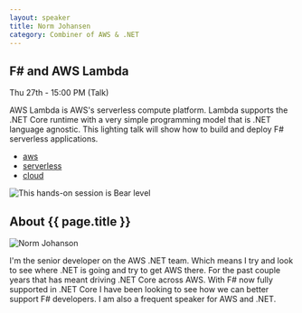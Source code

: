 ```yaml
---
layout: speaker
title: Norm Johansen
category: Combiner of AWS & .NET
---
```


<div class="row">
    <div class="col-md-6">
        <div class="speaker-talk">
            <div class="section-head">
                <h2 class="header-title">F# and AWS Lambda</h2>
                    <p class="header-desc">Thu 27th - 15:00 PM (Talk)</p>
            </div>
            <div>
                <p>
                    AWS Lambda is AWS's serverless compute platform. Lambda supports the .NET Core runtime with a very simple programming model that is .NET language agnostic. This lighting talk will show how to build and deploy F# serverless applications.
                </p>
            </div>
            <div>
                <div class="speaker-tag">
                    <ul class="tag">
                        <li><a href="#">aws</a></li>
						<li><a href="#">serverless</a></li>
						<li><a href="#">cloud</a></li>
                    </ul>
                </div>
                <div class="talk-level">
                    <img src="{{ site.baseurl }}public/assets/animals/bear.png" alt="This hands-on session is Bear level" />
                </div>	
            </div>
        </div>
    </div>
</div><!-- /.row -->
<div class="row">
    <div class="col-md-12">
        <div class="speaker-about">
            <div class="section-head">
                <h2 class="header-title">About {{ page.title }}</h2>
                <p class="header-desc">
                    <a href="https://twitter.com/socketnorm"><i class="fab fa-twitter"></i></a>
                </p>					
            </div>
            <div class="row">
                <div class="col-md-2">
                    <img src="{{ site.baseurl }}public/assets/speakers/2018/norm-johanson.jpg" alt="Norm Johanson" />
                </div>
                <div class="col-md-10">
                    <p>
                        I'm the senior developer on the AWS .NET team. Which means I try and look to see where .NET is going and try to get AWS there. For the past couple years that has meant driving .NET Core across AWS. With F# now fully supported in .NET Core I have been looking to see how we can better support F# developers. I am also a frequent speaker for AWS and .NET.
                    </p>
                </div>
            </div>       
        </div>
    </div>
</div>